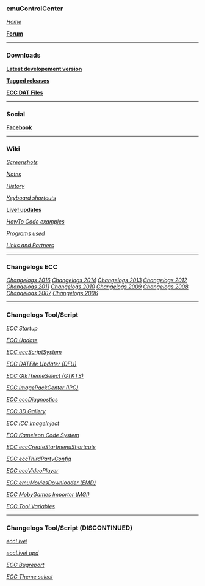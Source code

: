 ### emuControlCenter
[_Home_](https://github.com/PhoenixInteractiveNL/emuControlCenter/wiki)

[**Forum**](http://eccforum.phoenixinteractive.nl)
***
### Downloads
[**Latest developement version**](https://phoenixinteractivenl.github.io/emuControlCenter/)

[**Tagged releases**](https://github.com/PhoenixInteractiveNL/emuControlCenter/releases)

[**ECC DAT Files**](https://github.com/PhoenixInteractiveNL/ecc-datfiles)
***
### Social
[**Facebook**](https://www.facebook.com/emuControlCenter/)
***
### Wiki
[_Screenshots_](https://github.com/PhoenixInteractiveNL/emuControlCenter/wiki/Screenshots)

[_Notes_](https://github.com/PhoenixInteractiveNL/emuControlCenter/wiki/Notes)

[_History_](https://github.com/PhoenixInteractiveNL/emuControlCenter/wiki/History)

[_Keyboard shortcuts_](https://github.com/PhoenixInteractiveNL/emuControlCenter/wiki/Keyboard-Shortcuts)

[**Live! updates**](https://github.com/PhoenixInteractiveNL/ecc-updates)

[_HowTo Code examples_](https://github.com/PhoenixInteractiveNL/emuControlCenter/wiki/ECC-HowTo-code-examples)

[_Programs used_](https://github.com/PhoenixInteractiveNL/emuControlCenter/wiki/Programs-Used)

[_Links and Partners_](https://github.com/PhoenixInteractiveNL/emuControlCenter/wiki/Links-and-Partners)
***
### Changelogs ECC
[_Changelogs 2016_](https://github.com/PhoenixInteractiveNL/emuControlCenter/wiki/Changelogs-2016)
[_Changelogs 2014_](https://github.com/PhoenixInteractiveNL/emuControlCenter/wiki/Changelogs-2014)
[_Changelogs 2013_](https://github.com/PhoenixInteractiveNL/emuControlCenter/wiki/Changelogs-2013)
[_Changelogs 2012_](https://github.com/PhoenixInteractiveNL/emuControlCenter/wiki/Changelogs-2012)
[_Changelogs 2011_](https://github.com/PhoenixInteractiveNL/emuControlCenter/wiki/Changelogs-2011)
[_Changelogs 2010_](https://github.com/PhoenixInteractiveNL/emuControlCenter/wiki/Changelogs-2010)
[_Changelogs 2009_](https://github.com/PhoenixInteractiveNL/emuControlCenter/wiki/Changelogs-2009)
[_Changelogs 2008_](https://github.com/PhoenixInteractiveNL/emuControlCenter/wiki/Changelogs-2008)
[_Changelogs 2007_](https://github.com/PhoenixInteractiveNL/emuControlCenter/wiki/Changelogs-2007)
[_Changelogs 2006_](https://github.com/PhoenixInteractiveNL/emuControlCenter/wiki/Changelogs-2006)
***
### Changelogs Tool/Script
[_ECC Startup_](https://github.com/PhoenixInteractiveNL/emuControlCenter/wiki/Changelog-ECC-Startup)

[_ECC Update_](https://github.com/PhoenixInteractiveNL/emuControlCenter/wiki/Changelog-ECC-Update)

[_ECC eccScriptSystem_](https://github.com/PhoenixInteractiveNL/emuControlCenter/wiki/Changelog-ECC-eccScriptSystem)

[_ECC DATFile Updater (DFU)_](https://github.com/PhoenixInteractiveNL/emuControlCenter/wiki/Changelog-ECC-DATFileUpdater-(DFU))

[_ECC GtkThemeSelect (GTKTS)_](https://github.com/PhoenixInteractiveNL/emuControlCenter/wiki/Changelog-ECC-GtkThemeSelect-(GTKTS))

[_ECC ImagePackCenter (IPC)_](https://github.com/PhoenixInteractiveNL/emuControlCenter/wiki/Changelog-ECC-ImagePackCenter-(IPC))

[_ECC eccDiagnostics_](https://github.com/PhoenixInteractiveNL/emuControlCenter/wiki/Changelog-ECC-eccDiagnostics)

[_ECC 3D Gallery_](https://github.com/PhoenixInteractiveNL/emuControlCenter/wiki/Changelog-ECC-3D-Gallery)

[_ECC ICC ImageInject_](https://github.com/PhoenixInteractiveNL/emuControlCenter/wiki/Changelog-ECC-ICC-ImageInject)

[_ECC Kameleon Code System_](https://github.com/PhoenixInteractiveNL/emuControlCenter/wiki/Changelog-ECC-Kameleon-Code-System)

[_ECC eccCreateStartmenuShortcuts_](https://github.com/PhoenixInteractiveNL/emuControlCenter/wiki/Changelog-ECC-eccCreateStartmenuShortcuts)

[_ECC eccThirdPartyConfig_](https://github.com/PhoenixInteractiveNL/emuControlCenter/wiki/Changelog-ECC-eccThirdPartyConfig)

[_ECC eccVideoPlayer_](https://github.com/PhoenixInteractiveNL/emuControlCenter/wiki/Changelog-ECC-eccVideoPlayer)

[_ECC emuMoviesDownloader (EMD)_](https://github.com/PhoenixInteractiveNL/emuControlCenter/wiki/Changelog-ECC-emuMoviesDownloader-(EMD))

[_ECC MobyGames Importer (MGI)_](https://github.com/PhoenixInteractiveNL/emuControlCenter/wiki/Changelog-ECC-MobyGames-Importer-(MGI))

[_ECC Tool Variables_](https://github.com/PhoenixInteractiveNL/emuControlCenter/wiki/Changelog-ECC-Tool-Variables)
***
### Changelogs Tool/Script (DISCONTINUED)
[_eccLive!_](https://github.com/PhoenixInteractiveNL/emuControlCenter/wiki/Changelog-eccLive!)

[_eccLive! upd_](https://github.com/PhoenixInteractiveNL/emuControlCenter/wiki/Changelog-eccLive!-upd)

[_ECC Bugreport_](https://github.com/PhoenixInteractiveNL/emuControlCenter/wiki/Changelog-ECC-Bugreport)

[_ECC Theme select_](https://github.com/PhoenixInteractiveNL/emuControlCenter/wiki/Changelog-ECC-Theme-select)